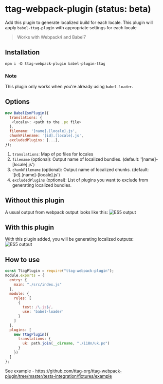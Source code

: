 
# ttag-webpack-plugin (status: beta)
Add this plugin to generate localized build for each locale. This plugin will apply `babel-ttag-plugin` with appropriate settings for each locale

> Works with Webpack4 and Babel7

## Installation
```
npm i -D ttag-webpack-plugin babel-plugin-ttag
```

### Note
This plugin only works when you're already using `babel-loader`.


## Options
```js
new BabelEsmPlugin({
  translations: {
   <locale>: <path to the .po file>
  },
  filename: '[name].[locale].js',
  chunkFilename: '[id].[locale].js',
  excludedPlugins: [...],
});
```
1. `translations`: Map of po files for locales
2. `filename` (optional): Output name of localized bundles. (default: '[name]-[locale].js')
3. `chunkFilename` (optional): Output name of localized chunks. (default: '[id].[name]-[locale].js')
4. `excludedPlugins` (optional): List of plugins you want to exclude from generating localized bundles.

## Without this plugin
A usual output from webpack output looks like this:
![ES5 output]()

## With this plugin
With this plugin added, you will be generating localized outputs:
![ES5 output]()

## How to use
```js
const TtagPlugin = require("ttag-webpack-plugin");
module.exports = {
  entry: {
    main: "./src/index.js"
  },
  module: {
    rules: [
      {
        test: /\.js$/,
        use: 'babel-loader' 
      }
    ]
  },
  plugins: [
    new TtagPlugin({
      translations: {
        uk: path.join(__dirname, "./i18n/uk.po")
      }
    })
  ]
};
```
See example - https://github.com/ttag-org/ttag-webpack-plugin/tree/master/tests-integration/fixtures/example
